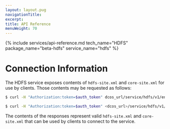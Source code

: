```yaml
---
layout: layout.pug
navigationTitle:
excerpt:
title: API Reference
menuWeight: 70
---
```


{% include services/api-reference.md
    tech_name="HDFS"
    package_name="beta-hdfs"
    service_name="hdfs" %}

# Connection Information

The HDFS service exposes contents of `hdfs-site.xml` and `core-site.xml` for use by clients. Those contents may be requested as follows:

```bash
$ curl -H "Authorization:token=$auth_token" dcos_url/service/hdfs/v1/endpoints/hdfs-site.xml
```

```bash
$ curl -H "Authorization:token=$auth_token" <dcos_url>/service/hdfs/v1/endpoints/core-site.xml
```

The contents of the responses represent valid `hdfs-site.xml` and `core-site.xml` that can be used by clients to connect to the service.
